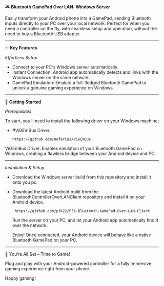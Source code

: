 ﻿🎮 **Bluetooth GamePad Over LAN: Windows Server**

Easily transform your Android phone into a GamePad, sending Bluetooth inputs directly to your PC over your local network. Perfect for when you need a controller on the fly, with seamless setup and operation, without the need to buy a Bluetooth USB adapter.

---

✨ **Key Features**

*Effortless Setup* 
   
-
   Connect to your PC's Windows server automatically.
-
   Instant Connection: Android app automatically detects and links with the Windows server on the same network.
-  
   GamePad Emulation: Emulate a full-fledged Bluetooth GamePad to unlock a genuine gaming experience on Windows.

--- 

🚀 **Getting Started**

*Prerequisites*

To start, you’ll need to install the following driver on your Windows machine:

-
   #ViGEmBus Driver:   
   
      https://github.com/nefarius/ViGEmBus

ViGEmBus Driver: Enables emulation of your Bluetooth GamePad on Windows, creating a flawless bridge between your Android device and PC.

---

*Installation & Setup*

- 
    Download the Windows server build from this repository and install it onto you pc.
-
    Download the latest Android build from the BluetoothControllerOverLANClient repository and install it on your Android device.

       
       https://github.com/p3k22/P3k-Bluetooth-GamePad-Over-LAN-Client
       
    Run the server on your PC, and let your Android app automatically find it over the network.
    
    Enjoy! Once connected, your Android device will behave like a native Bluetooth GamePad on your PC.

---

🎉 You're All Set – Time to Game!

Plug and play with your Android-powered controller for a fully immersive gaming experience right from your phone.

Happy gaming!
